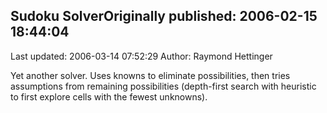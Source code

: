 ## Sudoku SolverOriginally published: 2006-02-15 18:44:04 
Last updated: 2006-03-14 07:52:29 
Author: Raymond Hettinger 
 
Yet another solver.  Uses knowns to eliminate possibilities, then tries assumptions from remaining possibilities (depth-first search with heuristic to first explore cells with the fewest unknowns).